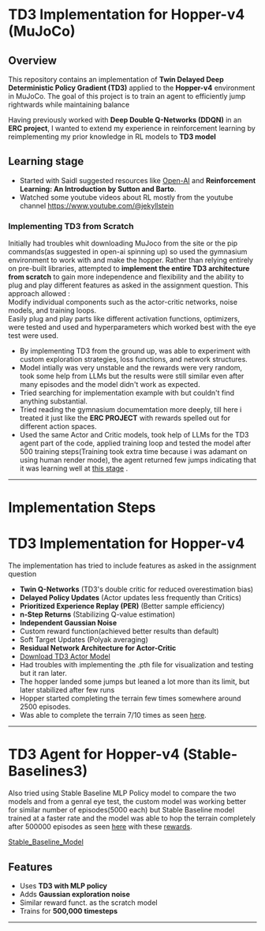 # **TD3 Implementation for Hopper-v4 (MuJoCo)**  

## **Overview**  
This repository contains an implementation of **Twin Delayed Deep Deterministic Policy Gradient (TD3)** applied to the **Hopper-v4** environment in MuJoCo. The goal of this project is to train an agent to efficiently jump rightwards while maintaining balance

Having previously worked with **Deep Double Q-Networks (DDQN)** in an **ERC project**, I wanted to extend my experience in reinforcement learning by reimplementing my prior knowledge in RL models to **TD3 model**

## **Learning stage**  
- Started with Saidl suggested resources like [Open-AI](https://spinningup.openai.com/en/latest/index.html) and **Reinforcement Learning: An Introduction by Sutton and Barto**.
- Watched some youtube videos about RL mostly from the youtube channel https://www.youtube.com/@jekyllstein

### **Implementing TD3 from Scratch**  
Initially had troubles whit downloading MuJoco from the site or the pip commands(as suggested in open-ai spinning up) so used the gymnasium environment to work with and make the hopper.
Rather than relying entirely on pre-built libraries, attempted to **implement the entire TD3 architecture from scratch** to gain more independence and flexibility and the ability to plug and play different features as asked in the assignment question. This approach allowed :  
Modify individual components such as the actor-critic networks, noise models, and training loops.    
Easily plug and play parts like different activation functions, optimizers, were tested and used and hyperparameters which worked best with the eye test were used.  

- By implementing TD3 from the ground up, was able to experiment with custom exploration strategies, loss functions, and network structures.
- Model intially was very unstable and the rewards were very random, took some help from LLMs but the results were still similar even after many episodes and the model didn't work as expected.
- Tried searching for implementation example with but couldn't find anything substantial.
- Tried reading the gymnasium documemtation more deeply, till here i treated it just like the **ERC PROJECT** with rewards spelled out for different action spaces.
- Used the same Actor and Critic models, took help of LLMs for the TD3 agent part of the code, applied training loop and tested the model after 500 training steps(Training took extra time because i was adamant on using human render mode), the agent returned few jumps indicating that it was learning well at [this stage](initial_jump.mp4) .
---

# **Implementation Steps**  
# TD3 Implementation for Hopper-v4

The implementation has tried to include features as asked in the assignment question
- **Twin Q-Networks** (TD3's double critic for reduced overestimation bias)
- **Delayed Policy Updates** (Actor updates less frequently than Critics)
- **Prioritized Experience Replay (PER)** (Better sample efficiency)
- **n-Step Returns** (Stabilizing Q-value estimation)
- **Independent Gaussian Noise**
-  Custom reward function(achieved better results than default)
- Soft Target Updates (Polyak averaging)
- **Residual Network Architecture for Actor-Critic**
- [Download TD3 Actor Model](td3_actor_5000.pth)
- Had troubles with implementing the .pth file for visualization and testing but it ran later.
- The hopper landed some jumps but leaned a lot more than its limit, but later stabilized after few runs
- Hopper started completing the terrain few times somewhere around 2500 episodes.
- Was able to complete the terrain 7/10 times as seen [here](Results/td3_i2_run_5000.mp4).

---
# TD3 Agent for Hopper-v4 (Stable-Baselines3)

Also tried using Stable Baseline MLP Policy model to compare the two models and from a genral eye test, the custom model was working better for similar number of episodes(5000 each) but Stable Baseline model trained at a faster rate and the model was able to hop the terrain completely after 500000 episodes as seen [here](Results/TD3_inital_run.mp4) with these [rewards](Results/Stable_Baseline_rewards_500000).

[Stable_Baseline_Model](Stable_Baseline_model.py)

##  Features
- Uses **TD3 with MLP policy**
- Adds **Gaussian exploration noise**
- Similar reward funct. as the scratch model
- Trains for **500,000 timesteps**
---

